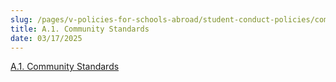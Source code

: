```yaml
---
slug: /pages/v-policies-for-schools-abroad/student-conduct-policies/community-standards
title: A.1. Community Standards
date: 03/17/2025
---
```

[A.1. Community Standards](https://handbook.middlebury.edu/pages/ii-ug-college-policies/ug-policies/res-life-conduct-policies/a-introductory-matters/#community-standards)
